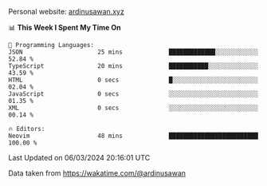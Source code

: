Personal website: [ardinusawan.xyz](https://ardinusawan.xyz)

<!--START_SECTION:waka-->
📊 **This Week I Spent My Time On** 

```text
💬 Programming Languages: 
JSON                     25 mins             █████████████░░░░░░░░░░░░   52.84 % 
TypeScript               20 mins             ███████████░░░░░░░░░░░░░░   43.59 % 
HTML                     0 secs              █░░░░░░░░░░░░░░░░░░░░░░░░   02.04 % 
JavaScript               0 secs              ░░░░░░░░░░░░░░░░░░░░░░░░░   01.35 % 
XML                      0 secs              ░░░░░░░░░░░░░░░░░░░░░░░░░   00.14 % 

🔥 Editors: 
Neovim                   48 mins             █████████████████████████   100.00 % 
```


 Last Updated on 06/03/2024 20:16:01 UTC
<!--END_SECTION:waka-->
Data taken from https://wakatime.com/@ardinusawan
